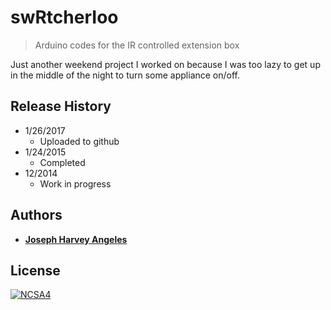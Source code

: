 # swRtcherIoo
> Arduino codes for the IR controlled extension box

Just another weekend project I worked on because I was too lazy to get up in the middle of the night to turn some appliance on/off.

## Release History
* 1/26/2017 
  * Uploaded to github
* 1/24/2015
  * Completed
* 12/2014
  * Work in progress

## Authors
* [**Joseph Harvey Angeles**](https://github.com/josephharveyangeles)
  
  
## License

[![NCSA4](https://licensebuttons.net/l/by-nc-sa/4.0/88x31.png)](http://creativecommons.org/licenses/by-nc-sa/4.0/)
